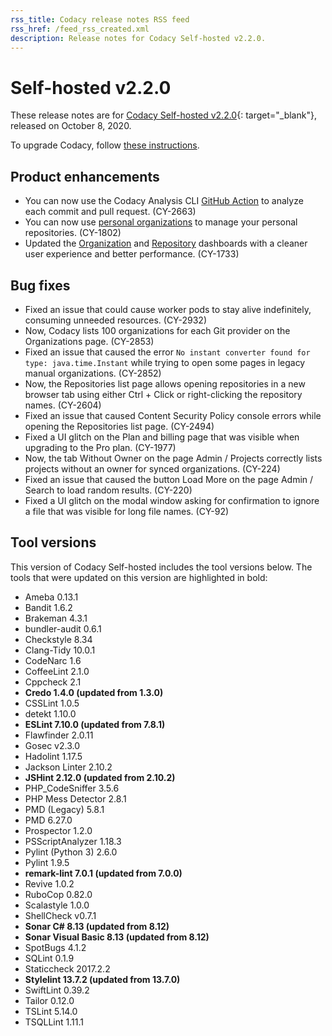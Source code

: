 ```yaml
---
rss_title: Codacy release notes RSS feed
rss_href: /feed_rss_created.xml
description: Release notes for Codacy Self-hosted v2.2.0.
---
```


# Self-hosted v2.2.0

These release notes are for [Codacy Self-hosted v2.2.0](https://github.com/codacy/chart/releases/tag/2.2.0){: target="_blank"}, released on October 8, 2020.

To upgrade Codacy, follow [these instructions](../../chart/maintenance/upgrade.md).

## Product enhancements

-   You can now use the Codacy Analysis CLI [GitHub Action](https://github.com/marketplace/actions/codacy-analysis-cli) to analyze each commit and pull request. (CY-2663)
-   You can now use [personal organizations](../../organizations/what-are-synced-organizations.md#adding-an-organization) to manage your personal repositories. (CY-1802)
-   Updated the [Organization](../../organizations/organization-overview.md) and [Repository](../../repositories/repository-dashboard.md) dashboards with a cleaner user experience and better performance. (CY-1733)

## Bug fixes

-   Fixed an issue that could cause worker pods to stay alive indefinitely, consuming unneeded resources. (CY-2932)
-   Now, Codacy lists 100 organizations for each Git provider on the Organizations page. (CY-2853)
-   Fixed an issue that caused the error `No instant converter found for type: java.time.Instant` while trying to open some pages in legacy manual organizations. (CY-2852)
-   Now, the Repositories list page allows opening repositories in a new browser tab using either Ctrl + Click or right-clicking the repository names. (CY-2604)
-   Fixed an issue that caused Content Security Policy console errors while opening the Repositories list page. (CY-2494)
-   Fixed a UI glitch on the Plan and billing page that was visible when upgrading to the Pro plan. (CY-1977)
-   Now, the tab Without Owner on the page Admin / Projects correctly lists projects without an owner for synced organizations. (CY-224)
-   Fixed an issue that caused the button Load More on the page Admin / Search to load random results. (CY-220)
-   Fixed a UI glitch on the modal window asking for confirmation to ignore a file that was visible for long file names. (CY-92)

## Tool versions

This version of Codacy Self-hosted includes the tool versions below. The tools that were updated on this version are highlighted in bold:

-   Ameba 0.13.1
-   Bandit 1.6.2
-   Brakeman 4.3.1
-   bundler-audit 0.6.1
-   Checkstyle 8.34
-   Clang-Tidy 10.0.1
-   CodeNarc 1.6
-   CoffeeLint 2.1.0
-   Cppcheck 2.1
-   **Credo 1.4.0 (updated from 1.3.0)**
-   CSSLint 1.0.5
-   detekt 1.10.0
-   **ESLint 7.10.0 (updated from 7.8.1)**
-   Flawfinder 2.0.11
-   Gosec v2.3.0
-   Hadolint 1.17.5
-   Jackson Linter 2.10.2
-   **JSHint 2.12.0 (updated from 2.10.2)**
-   PHP_CodeSniffer 3.5.6
-   PHP Mess Detector 2.8.1
-   PMD (Legacy) 5.8.1
-   PMD 6.27.0
-   Prospector 1.2.0
-   PSScriptAnalyzer 1.18.3
-   Pylint (Python 3) 2.6.0
-   Pylint 1.9.5
-   **remark-lint 7.0.1 (updated from 7.0.0)**
-   Revive 1.0.2
-   RuboCop 0.82.0
-   Scalastyle 1.0.0
-   ShellCheck v0.7.1
-   **Sonar C# 8.13 (updated from 8.12)**
-   **Sonar Visual Basic 8.13 (updated from 8.12)**
-   SpotBugs 4.1.2
-   SQLint 0.1.9
-   Staticcheck 2017.2.2
-   **Stylelint 13.7.2 (updated from 13.7.0)**
-   SwiftLint 0.39.2
-   Tailor 0.12.0
-   TSLint 5.14.0
-   TSQLLint 1.11.1
